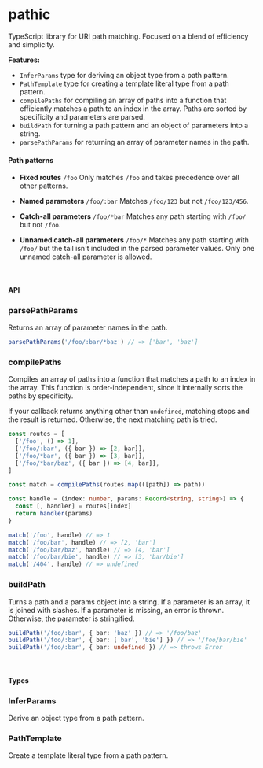 # pathic

TypeScript library for URI path matching. Focused on a blend of efficiency and simplicity.

**Features:**
- `InferParams` type for deriving an object type from a path pattern.
- `PathTemplate` type for creating a template literal type from a path pattern.
- `compilePaths` for compiling an array of paths into a function that efficiently matches a path to an index in the array. Paths are sorted by specificity and parameters are parsed.
- `buildPath` for turning a path pattern and an object of parameters into a string.
- `parsePathParams` for returning an array of parameter names in the path.

#### Path patterns

- **Fixed routes** `/foo`
  Only matches `/foo` and takes precedence over all other patterns.

- **Named parameters** `/foo/:bar`
  Matches `/foo/123` but not `/foo/123/456`.

- **Catch-all parameters** `/foo/*bar`
  Matches any path starting with `/foo/` but not `/foo`.

- **Unnamed catch-all parameters** `/foo/*`
  Matches any path starting with `/foo/` but the tail isn't included in the
  parsed parameter values. Only one unnamed catch-all parameter is allowed.

&nbsp;

#### API

### parsePathParams

Returns an array of parameter names in the path.

```ts
parsePathParams('/foo/:bar/*baz') // => ['bar', 'baz']
```

### compilePaths

Compiles an array of paths into a function that matches a path to an index in the array. This function is order-independent, since it internally sorts the paths by specificity.

If your callback returns anything other than `undefined`, matching stops and the result is returned. Otherwise, the next matching path is tried.

```ts
const routes = [
  ['/foo', () => 1],
  ['/foo/:bar', ({ bar }) => [2, bar]],
  ['/foo/*bar', ({ bar }) => [3, bar]],
  ['/foo/*bar/baz', ({ bar }) => [4, bar]],
]

const match = compilePaths(routes.map(([path]) => path))

const handle = (index: number, params: Record<string, string>) => {
  const [, handler] = routes[index]
  return handler(params)
}

match('/foo', handle) // => 1
match('/foo/bar', handle) // => [2, 'bar']
match('/foo/bar/baz', handle) // => [4, 'bar']
match('/foo/bar/bie', handle) // => [3, 'bar/bie']
match('/404', handle) // => undefined
```

### buildPath

Turns a path and a params object into a string. If a parameter is an array, it is joined with slashes. If a parameter is missing, an error is thrown. Otherwise, the parameter is stringified.

```ts
buildPath('/foo/:bar', { bar: 'baz' }) // => '/foo/baz'
buildPath('/foo/:bar', { bar: ['bar', 'bie'] }) // => '/foo/bar/bie'
buildPath('/foo/:bar', { bar: undefined }) // => throws Error
```

&nbsp;

#### Types

### InferParams

Derive an object type from a path pattern.

### PathTemplate

Create a template literal type from a path pattern.
